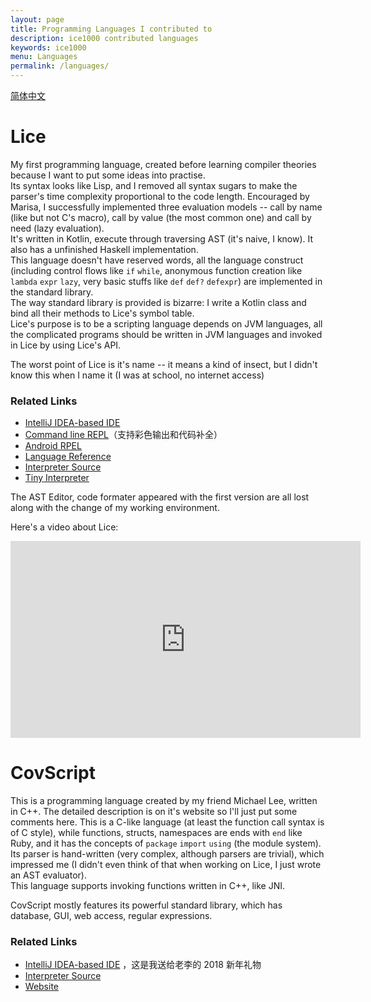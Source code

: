 ```yaml
---
layout: page
title: Programming Languages I contributed to
description: ice1000 contributed languages
keywords: ice1000
menu: Languages
permalink: /languages/
---
```


[简体中文](../languages-cn/)

# Lice

My first programming language, created before learning compiler theories because I want to put some ideas into practise.  
Its syntax looks like Lisp, and I removed all syntax sugars to make the parser's time complexity proportional to the code length.
Encouraged by Marisa, I successfully implemented three evaluation models -- call by name (like but not C's macro),
call by value (the most common one) and call by need (lazy evaluation).  
It's written in Kotlin, execute through traversing AST (it's naive, I know). It also has a unfinished Haskell implementation.  
This language doesn't have reserved words, all the language construct (including control flows like `if` `while`, anonymous function creation like `lambda` `expr` `lazy`,
very basic stuffs like `def` `def?` `defexpr`) are implemented in the standard library.  
The way standard library is provided is bizarre: I write a Kotlin class and bind all their methods to Lice's symbol table.  
Lice's purpose is to be a scripting language depends on JVM languages, all the complicated programs should be written in JVM languages and invoked
in Lice by using Lice's API.

The worst point of Lice is it's name -- it means a kind of insect, but I didn't know this when I name it (I was at school, no internet access)

### Related Links

+ [IntelliJ IDEA-based IDE](https://plugins.jetbrains.com/plugin/10319-lice)
+ [Command line REPL](https://github.com/lice-lang/ldk)（支持彩色输出和代码补全）
+ [Android RPEL](https://github.com/lice-lang/lice-android)
+ [Language Reference](https://github.com/lice-lang/lice-reference)
+ [Interpreter Source](https://github.com/lice-lang/lice)
+ [Tiny Interpreter](https://github.com/lice-lang/lice-tiny)

The AST Editor, code formater appeared with the first version are all lost along with the change of my working environment.

Here's a video about Lice:

<iframe width="560" height="315" src="https://www.youtube.com/embed/c-l9bZmT-ow?rel=0" frameborder="0" allow="autoplay; encrypted-media" allowfullscreen></iframe>

# CovScript

This is a programming language created by my friend Michael Lee, written in C++. The detailed description is on it's website so I'll just put some comments here. 
This is a C-like language (at least the function call syntax is of C style), while functions, structs, namespaces are ends with `end` like Ruby, and it has the concepts of `package` `import` `using` (the module system).  
Its parser is hand-written (very complex, although parsers are trivial), which impressed me (I didn't even think of that when working on Lice, I just wrote an AST evaluator).  
This language supports invoking functions written in C++, like JNI.

CovScript mostly features its powerful standard library, which has database, GUI, web access, regular expressions.

### Related Links

+ [IntelliJ IDEA-based IDE](https://plugins.jetbrains.com/plugin/10326-covscript/) ，这是我送给老李的 2018 新年礼物
+ [Interpreter Source](https://github.com/covscript/covscript)
+ [Website](http://covscript.org)
